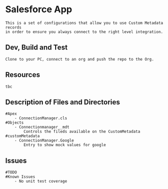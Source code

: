 # Salesforce App
    This is a set of configurations that allow you to use Custom Metadata records 
    in order to ensure you always connect to the right level integration.
## Dev, Build and Test
    Clone to your PC, connect to an org and push the repo to the Org.
## Resources
    tbc 

## Description of Files and Directories
    #Apex
        - ConnectionManager.cls
    #Objects
        - Connectionmanager__mdt
            Controls the fileds available on the CustomMetadata
    #customMetadata
        - ConnectionManager.Google
            Entry to show mock values for google

## Issues
    #TODO
    #Known Issues
        - No unit test coverage